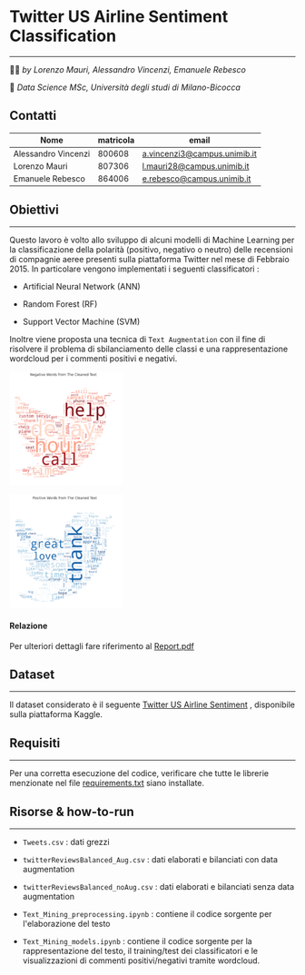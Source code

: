 # Twitter US Airline Sentiment Classification
---------------------------------------------------------
:technologist: *by Lorenzo Mauri, Alessandro Vincenzi, Emanuele Rebesco*

:round_pushpin: *Data Science MSc, Università degli studi di Milano-Bicocca*

<a name = 'gruppo'></a> 
## Contatti

|Nome                | matricola   | email                       |
|--------------------|-------------|-----------------------------| 
|Alessandro Vincenzi | 800608      |a.vincenzi3@campus.unimib.it |
|Lorenzo Mauri       | 807306      |l.mauri28@campus.unimib.it   |
|Emanuele Rebesco    | 864006      |e.rebesco@campus.unimib.it   |



<a name = 'obiettivi'></a> 
## Obiettivi
------------
Questo lavoro è volto allo sviluppo di alcuni modelli di Machine Learning per la classificazione della polarità (positivo, negativo o neutro) delle recensioni di compagnie aeree presenti sulla piattaforma Twitter nel mese di Febbraio 2015. 
In particolare vengono implementati i seguenti classificatori : 

* Artificial Neural Network (ANN)

* Random Forest (RF)

* Support Vector Machine (SVM)

Inoltre viene proposta una tecnica di `Text Augmentation` con il fine di risolvere il problema di sbilanciamento delle classi e una rappresentazione wordcloud per i commenti positivi e negativi.

<img src = 'https://raw.githubusercontent.com/LorenzoMauri/Twitter-US-Airline-Sentiment-Classification/main/wordcloud_neg.PNG?token=ANZPV23M3QOGHWQSJW4GBH3AXJ364' width = 200 height = 200></img>

<img src = 'https://raw.githubusercontent.com/LorenzoMauri/Twitter-US-Airline-Sentiment-Classification/main/wordcloud_pos.PNG?token=ANZPV27X6IM2LQAUOIHGHA3AXJ4AU' width = 200 height = 200></img>

#### Relazione
Per ulteriori dettagli fare riferimento al [Report.pdf](https://github.com/LorenzoMauri/Twitter-US-Airline-Sentiment-Classification/blob/main/Report.pdf)

<a name = 'dataset'></a> 
## Dataset
----------
Il dataset considerato è il seguente [Twitter US Airline Sentiment](https://www.kaggle.com/crowdflower/twitter-airline-sentiment) , disponibile sulla piattaforma Kaggle.

<a name = 'requisiti'></a>
## Requisiti
-------------

Per una corretta esecuzione del codice, verificare che tutte le librerie menzionate nel file [requirements.txt](https://github.com/LorenzoMauri/Twitter-US-Airline-Sentiment-Classification/blob/main/requirements.txt) siano installate.

## Risorse & how-to-run
-------------------------

* `Tweets.csv` : dati grezzi

* `twitterReviewsBalanced_Aug.csv` : dati elaborati e bilanciati con data augmentation

* `twitterReviewsBalanced_noAug.csv` : dati elaborati e bilanciati senza data augmentation

* `Text_Mining_preprocessing.ipynb`  : contiene il codice sorgente per l'elaborazione del testo

* `Text_Mining_models.ipynb` : contiene il codice sorgente per la rappresentazione del testo, il training/test dei classificatori e le visualizzazioni di commenti positivi/negativi tramite wordcloud. 




